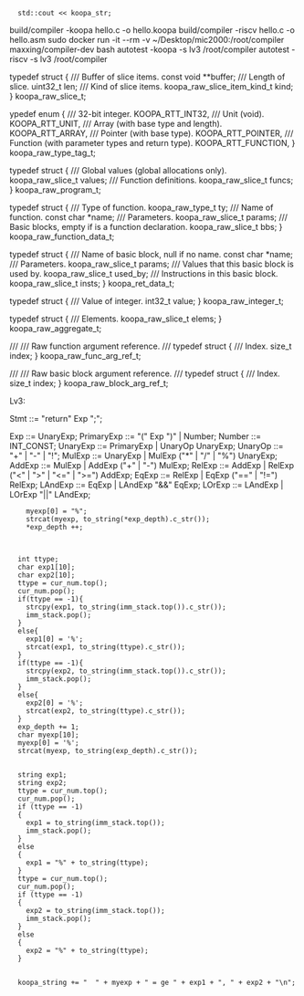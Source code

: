 
      std::cout << koopa_str;
build/compiler -koopa hello.c -o hello.koopa
build/compiler -riscv hello.c -o hello.asm
sudo docker run -it --rm -v ~/Desktop/mic2000:/root/compiler maxxing/compiler-dev bash
autotest -koopa -s lv3 /root/compiler
autotest -riscv -s lv3 /root/compiler

typedef struct {
  /// Buffer of slice items.
  const void **buffer;
  /// Length of slice.
  uint32_t len;
  /// Kind of slice items.
  koopa_raw_slice_item_kind_t kind;
} koopa_raw_slice_t;

ypedef enum {
  /// 32-bit integer.
  KOOPA_RTT_INT32,
  /// Unit (void).
  KOOPA_RTT_UNIT,
  /// Array (with base type and length).
  KOOPA_RTT_ARRAY,
  /// Pointer (with base type).
  KOOPA_RTT_POINTER,
  /// Function (with parameter types and return type).
  KOOPA_RTT_FUNCTION,
} koopa_raw_type_tag_t;


typedef struct {
  /// Global values (global allocations only).
  koopa_raw_slice_t values;
  /// Function definitions.
  koopa_raw_slice_t funcs;
} koopa_raw_program_t;

typedef struct {
  /// Type of function.
  koopa_raw_type_t ty;
  /// Name of function.
  const char *name;
  /// Parameters.
  koopa_raw_slice_t params;
  /// Basic blocks, empty if is a function declaration.
  koopa_raw_slice_t bbs;
} koopa_raw_function_data_t;


typedef struct {
  /// Name of basic block, null if no name.
  const char *name;
  /// Parameters.
  koopa_raw_slice_t params;
  /// Values that this basic block is used by.
  koopa_raw_slice_t used_by;
  /// Instructions in this basic block.
  koopa_raw_slice_t insts;
} koopa_ret_data_t;

typedef struct {
  /// Value of integer.
  int32_t value;
} koopa_raw_integer_t;

typedef struct {
  /// Elements.
  koopa_raw_slice_t elems;
} koopa_raw_aggregate_t;

///
/// Raw function argument reference.
///
typedef struct {
  /// Index.
  size_t index;
} koopa_raw_func_arg_ref_t;

///
/// Raw basic block argument reference.
///
typedef struct {
  /// Index.
  size_t index;
} koopa_raw_block_arg_ref_t;


Lv3:

Stmt        ::= "return" Exp ";";

Exp         ::= UnaryExp;
PrimaryExp  ::= "(" Exp ")" | Number;
Number      ::= INT_CONST;
UnaryExp    ::= PrimaryExp | UnaryOp UnaryExp;
UnaryOp     ::= "+" | "-" | "!";
MulExp      ::= UnaryExp | MulExp ("*" | "/" | "%") UnaryExp;
AddExp      ::= MulExp | AddExp ("+" | "-") MulExp;
RelExp      ::= AddExp | RelExp ("<" | ">" | "<=" | ">=") AddExp;
EqExp       ::= RelExp | EqExp ("==" | "!=") RelExp;
LAndExp     ::= EqExp | LAndExp "&&" EqExp;
LOrExp      ::= LAndExp | LOrExp "||" LAndExp;


        myexp[0] = "%";
        strcat(myexp, to_string(*exp_depth).c_str());
        *exp_depth ++;



      int ttype;
      char exp1[10];
      char exp2[10];
      ttype = cur_num.top();
      cur_num.pop();
      if(ttype == -1){
        strcpy(exp1, to_string(imm_stack.top()).c_str());
        imm_stack.pop();
      }
      else{
        exp1[0] = '%';
        strcat(exp1, to_string(ttype).c_str());
      }
      if(ttype == -1){
        strcpy(exp2, to_string(imm_stack.top()).c_str());
        imm_stack.pop();
      }
      else{
        exp2[0] = '%';
        strcat(exp2, to_string(ttype).c_str());
      }
      exp_depth += 1;
      char myexp[10];
      myexp[0] = '%';
      strcat(myexp, to_string(exp_depth).c_str());
      

      string exp1;
      string exp2;
      ttype = cur_num.top();
      cur_num.pop();
      if (ttype == -1)
      {
        exp1 = to_string(imm_stack.top());
        imm_stack.pop();
      }
      else
      {
        exp1 = "%" + to_string(ttype);
      }
      ttype = cur_num.top();
      cur_num.pop();
      if (ttype == -1)
      {
        exp2 = to_string(imm_stack.top());
        imm_stack.pop();
      }
      else
      {
        exp2 = "%" + to_string(ttype);
      }


      koopa_string += "  " + myexp + " = ge " + exp1 + ", " + exp2 + "\n";
        